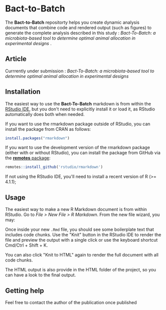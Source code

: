 # Bact-to-Batch


The **Bact-to-Batch** repositorty helps you create dynamic analysis documents that combine code and rendered output (such as figures) to generate the complete analysis described in this study : <i>Bact-To-Batch: a microbiota-based tool to determine optimal animal allocation in experimental designs</i> . 

## Article

Currrently under submission : <i>Bact-To-Batch: a microbiota-based tool to determine optimal animal allocation in experimental designs</i> 

## Installation

The easiest way to use the **Bact-To-Batch** markdown is from within the [RStudio IDE](https://posit.co/download/rstudio-desktop/), but you don't need to explicitly install it or load it, as RStudio automatically does both when needed. 

If you want to use the rmarkdown package outside of RStudio, you can install the package from CRAN as follows:

```r
install.packages("rmarkdown")
```

If you want to use the development version of the rmarkdown package (either with or without RStudio), you can install the package from GitHub via the [**remotes** package](https://remotes.r-lib.org):

```r
remotes::install_github('rstudio/rmarkdown')
```

If not using the RStudio IDE, you'll need to install a recent version of R (>= 4.1.1);


## Usage

The easiest way to make a new R Markdown document is from within RStudio. Go to _File > New File > R Markdown_. From the new file wizard, you may:

Once inside your new `.Rmd` file, you should see some boilerplate text that includes code chunks. Use the "Knit" button in the RStudio IDE to render the file and preview the output with a single click or use the keyboard shortcut Cmd/Ctrl + Shift + K. 

You can also click "Knit to HTML" again to render the full document with all code chunks.

The HTML output is also provide in the HTML folder of the project, so you can have a look to the final output.

## Getting help

Feel free to contact the author of the publication once published


